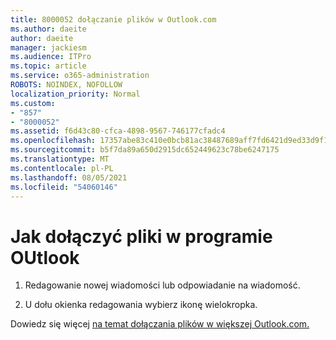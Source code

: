 ```yaml
---
title: 8000052 dołączanie plików w Outlook.com
ms.author: daeite
author: daeite
manager: jackiesm
ms.audience: ITPro
ms.topic: article
ms.service: o365-administration
ROBOTS: NOINDEX, NOFOLLOW
localization_priority: Normal
ms.custom:
- "857"
- "8000052"
ms.assetid: f6d43c80-cfca-4898-9567-746177cfadc4
ms.openlocfilehash: 17357abe83c410e0bcb81ac38487689aff7fd6421d9ed33d9f10576721b71d3f
ms.sourcegitcommit: b5f7da89a650d2915dc652449623c78be6247175
ms.translationtype: MT
ms.contentlocale: pl-PL
ms.lasthandoff: 08/05/2021
ms.locfileid: "54060146"
---
```

# <a name="how-to-attach-files-in-outlook"></a>Jak dołączyć pliki w programie OUtlook 

1. Redagowanie nowej wiadomości lub odpowiadanie na wiadomość.

2. U dołu okienka redagowania wybierz ikonę wielokropka.

Dowiedz się więcej [na temat dołączania plików w większej Outlook.com.](https://go.microsoft.com/fwlink/p/?linkid=2001702&amp;clcid=0x409)
  